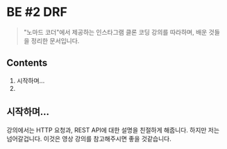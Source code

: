 BE #2 DRF
================

> "노마드 코더"에서 제공하는 인스타그램 클론 코딩 강의를 따라하며, 배운 것들을 정리한 문서입니다.

Contents
------------

1. 시작하며...
2. 


## 시작하며...

강의에서는 HTTP 요청과, REST API에 대한 설명을 친절하게 해줍니다. 하지만 저는 넘어갈겁니다. 이것은 영상 강의를 참고해주시면 좋을 것같습니다.